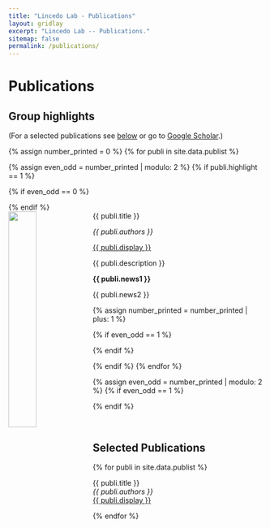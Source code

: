 ```yaml
---
title: "Lincedo Lab - Publications"
layout: gridlay
excerpt: "Lincedo Lab -- Publications."
sitemap: false
permalink: /publications/
---
```



# Publications

## Group highlights

(For a selected publications see [below](#selected-publications) or go to [Google Scholar](https://scholar.google.nl/citations?user=Tp1RdIQAAAAJ&hl=en).)

{% assign number_printed = 0 %}
{% for publi in site.data.publist %}

{% assign even_odd = number_printed | modulo: 2 %}
{% if publi.highlight == 1 %}

{% if even_odd == 0 %}
<div class="row">
{% endif %}

<div class="col-sm-6 clearfix">
 <div class="well">
  <pubtit>{{ publi.title }}</pubtit>
  <img src="{{ site.url }}{{ site.baseurl }}/images/pubpic/{{ publi.image }}" class="img-responsive" width="33%" style="float: left" />
  <p><em>{{ publi.authors }}</em></p>
  <p><a href="{{ publi.url }}">{{ publi.display }}</a></p>
  <p>{{ publi.description }}</p>
  <p class="text-danger"><strong> {{ publi.news1 }}</strong></p>
  <p> {{ publi.news2 }}</p>
 </div>
</div>

{% assign number_printed = number_printed | plus: 1 %}

{% if even_odd == 1 %}
</div>
{% endif %}

{% endif %}
{% endfor %}

{% assign even_odd = number_printed | modulo: 2 %}
{% if even_odd == 1 %}
</div>
{% endif %}

<p> &nbsp; </p>


## Selected Publications

{% for publi in site.data.publist %}

  {{ publi.title }} <br />
  <em>{{ publi.authors }} </em><br /><a href="{{ publi.url }}">{{ publi.display }}</a><br />

{% endfor %}

<p> &nbsp; </p>
